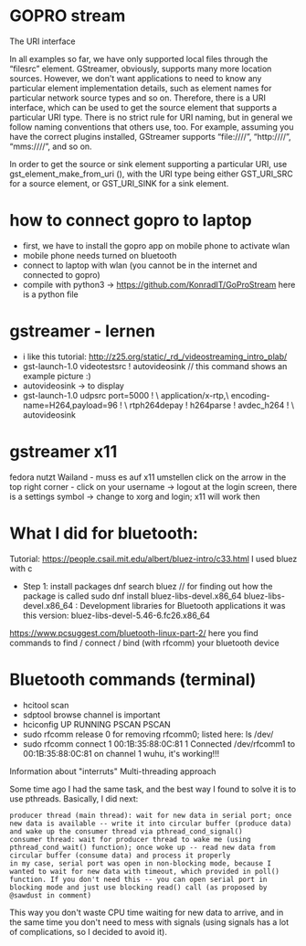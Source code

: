 # GOPRO stream

The URI interface

In all examples so far, we have only supported local files through the “filesrc” element. GStreamer, obviously, supports many more location sources. However, we don't want applications to need to know any particular element implementation details, such as element names for particular network source types and so on. Therefore, there is a URI interface, which can be used to get the source element that supports a particular URI type. There is no strict rule for URI naming, but in general we follow naming conventions that others use, too. For example, assuming you have the correct plugins installed, GStreamer supports “file:///<path>/<file>”, “http://<host>/<path>/<file>”, “mms://<host>/<path>/<file>”, and so on.

In order to get the source or sink element supporting a particular URI, use gst_element_make_from_uri (), with the URI type being either GST_URI_SRC for a source element, or GST_URI_SINK for a sink element.

# how to connect gopro to laptop
* first, we have to install the gopro app on mobile phone to activate wlan
* mobile phone needs turned on bluetooth
* connect to laptop with wlan (you cannot be in the internet and connected to gopro)
* compile with python3 -> https://github.com/KonradIT/GoProStream here is a python file

# gstreamer - lernen
* i like this tutorial: http://z25.org/static/_rd_/videostreaming_intro_plab/
* gst-launch-1.0 videotestsrc ! autovideosink // this command shows an example picture :)
* autovideosink -> to display
* gst-launch-1.0 udpsrc port=5000 ! \ application/x-rtp,\ encoding-name=H264,payload=96 ! \ rtph264depay ! h264parse ! avdec_h264 ! \ autovideosink


# gstreamer x11
fedora nutzt Wailand - muss es auf x11 umstellen
click on the arrow in the top right corner - click on your username -> logout
at the login screen, there is a settings symbol -> change to xorg and login; x11 will work then

# What I did for bluetooth:

Tutorial: https://people.csail.mit.edu/albert/bluez-intro/c33.html
I used bluez with c

* Step 1: install packages
dnf search bluez // for finding out how the package is called
sudo dnf install bluez-libs-devel.x86_64
bluez-libs-devel.x86_64 : Development libraries for Bluetooth applications
it was this version: bluez-libs-devel-5.46-6.fc26.x86_64


https://www.pcsuggest.com/bluetooth-linux-part-2/
here you find commands to find / connect / bind (with rfcomm) your bluetooth device

# Bluetooth commands (terminal)

* hcitool scan
* sdptool browse
channel is important
* hciconfig
UP RUNNING PSCAN PSCAN
* sudo rfcomm release 0 
for removing rfcomm0; listed here: ls /dev/
* sudo rfcomm connect 1 00:1B:35:88:0C:81 1
Connected /dev/rfcomm1 to 00:1B:35:88:0C:81 on channel 1
wuhu, it's working!!!




Information about "interruts"
Multi-threading approach

Some time ago I had the same task, and the best way I found to solve it is to use pthreads. Basically, I did next:

    producer thread (main thread): wait for new data in serial port; once new data is available -- write it into circular buffer (produce data) and wake up the consumer thread via pthread_cond_signal()
    consumer thread: wait for producer thread to wake me (using pthread_cond_wait() function); once woke up -- read new data from circular buffer (consume data) and process it properly
    in my case, serial port was open in non-blocking mode, because I wanted to wait for new data with timeout, which provided in poll() function. If you don't need this -- you can open serial port in blocking mode and just use blocking read() call (as proposed by @sawdust in comment)

This way you don't waste CPU time waiting for new data to arrive, and in the same time you don't need to mess with signals (using signals has a lot of complications, so I decided to avoid it).
